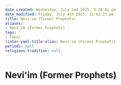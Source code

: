 ```yaml
---
date_created: Wednesday, July 2nd 2025, 9:28:01 pm
date_modified: Friday, July 4th 2025, 11:42:23 pm
title: Nevi'im (Former Prophets)
aliases:
- Nevi'im (Former Prophets)
tags:
- Topic
linter-yaml-title-alias: Nevi'im (Former Prophets)
periods: null
religious-tradition: null
---
```

# Nevi'im (Former Prophets)
